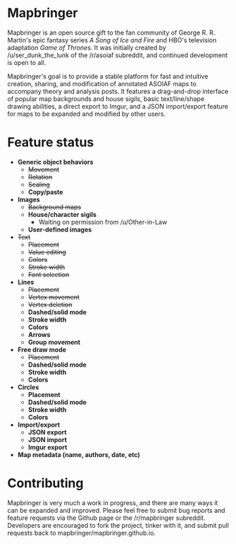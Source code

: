 # Mapbringer

Mapbringer is an open source gift to the fan community of George R. R. Martin's epic fantasy series *A Song of Ice and Fire* and HBO's television adaptation *Game of Thrones*. It was initially created by /u/ser_dunk_the_lunk of the /r/asoiaf subreddit, and continued development is open to all.

Mapbringer's goal is to provide a stable platform for fast and intuitive creation, sharing, and modification of annotated ASOIAF maps to accompany theory and analysis posts. It features a drag-and-drop interface of popular map backgrounds and house sigils, basic text/line/shape drawing abilities, a direct export to Imgur, and a JSON import/export feature for maps to be expanded and modified by other users.

# Feature status

- **Generic object behaviors**
  - ~~Movement~~
  - ~~Rotation~~
  - ~~Scaling~~
  - **Copy/paste**
- **Images**
  - ~~Background maps~~
  - **House/character sigils**
    - Waiting on permission from /u/Other-in-Law
  - **User-defined images**
- ~~Text~~
  - ~~Placement~~
  - ~~Value editing~~
  - ~~Colors~~
  - ~~Stroke width~~
  - ~~Font selection~~
- **Lines**
  - ~~Placement~~
  - ~~Vertex movement~~
  - ~~Vertex deletion~~
  - **Dashed/solid mode**
  - **Stroke width**
  - **Colors**
  - **Arrows**
  - **Group movement**
- **Free draw mode**
  - ~~Placement~~
  - **Dashed/solid mode**
  - **Stroke width**
  - **Colors**
- **Circles**
  - **Placement**
  - **Dashed/solid mode**
  - **Stroke width**
  - **Colors**
- **Import/export**
  - **JSON export**
  - **JSON import**
  - **Imgur export**
- **Map metadata (name, authors, date, etc)**

# Contributing

Mapbringer is very much a work in progress, and there are many ways it can be expanded and improved. Please feel free to submit bug reports and feature requests via the Github page or the /r/mapbringer subreddit. Developers are encouraged to fork the project, tinker with it, and submit pull requests back to mapbringer/mapbringer.github.io.
